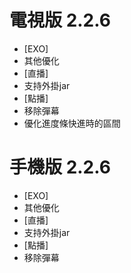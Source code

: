 # 電視版 2.2.6

* [EXO]
* 其他優化
* [直播]
* 支持外掛jar
* [點播]
* 移除彈幕
* 優化進度條快進時的區間

# 手機版 2.2.6

* [EXO]
* 其他優化
* [直播]
* 支持外掛jar
* [點播]
* 移除彈幕